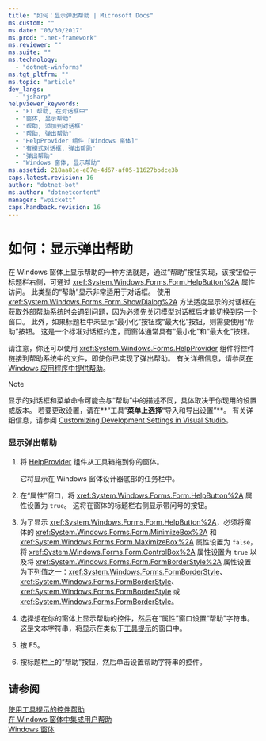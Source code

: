 ```yaml
---
title: "如何：显示弹出帮助 | Microsoft Docs"
ms.custom: ""
ms.date: "03/30/2017"
ms.prod: ".net-framework"
ms.reviewer: ""
ms.suite: ""
ms.technology: 
  - "dotnet-winforms"
ms.tgt_pltfrm: ""
ms.topic: "article"
dev_langs: 
  - "jsharp"
helpviewer_keywords: 
  - "F1 帮助, 在对话框中"
  - "窗体, 显示帮助"
  - "帮助, 添加到对话框"
  - "帮助, 弹出帮助"
  - "HelpProvider 组件 [Windows 窗体]"
  - "有模式对话框, 弹出帮助"
  - "弹出帮助"
  - "Windows 窗体, 显示帮助"
ms.assetid: 218aa81e-e87e-4d67-af05-11627bbdce3b
caps.latest.revision: 16
author: "dotnet-bot"
ms.author: "dotnetcontent"
manager: "wpickett"
caps.handback.revision: 16
---
```

# 如何：显示弹出帮助
在 Windows 窗体上显示帮助的一种方法就是，通过“帮助”按钮实现，该按钮位于标题栏右侧，可通过 <xref:System.Windows.Forms.Form.HelpButton%2A> 属性访问。  此类型的“帮助”显示非常适用于对话框。  使用 <xref:System.Windows.Forms.Form.ShowDialog%2A> 方法适度显示的对话框在获取外部帮助系统时会遇到问题，因为必须先关闭模型对话框后才能切换到另一个窗口。  此外，如果标题栏中未显示“最小化”按钮或“最大化”按钮，则需要使用“帮助”按钮。  这是一个标准对话框约定，而窗体通常具有“最小化”和“最大化”按钮。  
  
 请注意，你还可以使用 <xref:System.Windows.Forms.HelpProvider> 组件将控件链接到帮助系统中的文件，即使你已实现了弹出帮助。  有关详细信息，请参阅[在 Windows 应用程序中提供帮助](../../../../docs/framework/winforms/advanced/how-to-provide-help-in-a-windows-application.md)。  
  
> [!NOTE]
>  显示的对话框和菜单命令可能会与“帮助”中的描述不同，具体取决于你现用的设置或版本。  若要更改设置，请在**“工具”**菜单上选择**“导入和导出设置”**。  有关详细信息，请参阅 [Customizing Development Settings in Visual Studio](http://msdn.microsoft.com/zh-cn/22c4debb-4e31-47a8-8f19-16f328d7dcd3)。  
  
### 显示弹出帮助  
  
1.  将 [HelpProvider](../../../../docs/framework/winforms/controls/helpprovider-component-windows-forms.md) 组件从工具箱拖到你的窗体。  
  
     它将显示在 Windows 窗体设计器底部的任务栏中。  
  
2.  在“属性”窗口，将 <xref:System.Windows.Forms.Form.HelpButton%2A> 属性设置为 `true`。  这将在窗体的标题栏右侧显示带问号的按钮。  
  
3.  为了显示 <xref:System.Windows.Forms.Form.HelpButton%2A>，必须将窗体的 <xref:System.Windows.Forms.Form.MinimizeBox%2A> 和 <xref:System.Windows.Forms.Form.MaximizeBox%2A> 属性设置为 `false`，将 <xref:System.Windows.Forms.Form.ControlBox%2A> 属性设置为 `true` 以及将 <xref:System.Windows.Forms.Form.FormBorderStyle%2A> 属性设置为下列值之一：<xref:System.Windows.Forms.FormBorderStyle>、<xref:System.Windows.Forms.FormBorderStyle>、<xref:System.Windows.Forms.FormBorderStyle> 或 <xref:System.Windows.Forms.FormBorderStyle>。  
  
4.  选择想在你的窗体上显示帮助的控件，然后在“属性”窗口设置“帮助”字符串。  这是文本字符串，将显示在类似于[工具提示](../../../../docs/framework/winforms/controls/tooltip-component-windows-forms.md)的窗口中。  
  
5.  按 F5。  
  
6.  按标题栏上的“帮助”按钮，然后单击设置帮助字符串的控件。  
  
## 请参阅  
 [使用工具提示的控件帮助](../../../../docs/framework/winforms/advanced/control-help-using-tooltips.md)   
 [在 Windows 窗体中集成用户帮助](../../../../docs/framework/winforms/advanced/integrating-user-help-in-windows-forms.md)   
 [Windows 窗体](../../../../docs/framework/winforms/index.md)